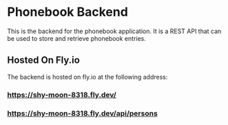# Phonebook Backend

This is the backend for the phonebook application. It is a REST API that can be used to store and retrieve phonebook entries.

## Hosted On Fly.io

The backend is hosted on fly.io at the following address:

### https://shy-moon-8318.fly.dev/

### https://shy-moon-8318.fly.dev/api/persons